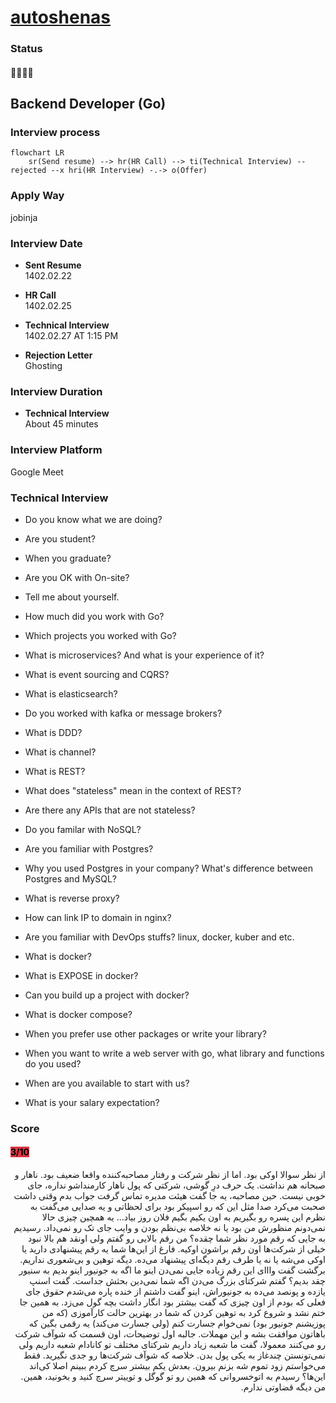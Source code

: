 # [autoshenas](https://autoshenas.ir)

### Status
#### 📜📞🔧❌
## Backend Developer (Go)
### Interview process
```mermaid
flowchart LR
    sr(Send resume) --> hr(HR Call) --> ti(Technical Interview) -- rejected --x hri(HR Interview) -.-> o(Offer)
```

### Apply Way
jobinja

### Interview Date
- **Sent Resume** <br />1402.02.22

- **HR Call**<br />1402.02.25

- **Technical Interview** <br>1402.02.27 AT 1:15 PM

- **Rejection Letter** <br />Ghosting

### Interview Duration
- **Technical Interview** <br>About 45 minutes

### Interview Platform
Google Meet

### Technical Interview

- Do you know what we are doing?

- Are you student?

- When you graduate?

- Are you OK with On-site?

- Tell me about yourself.

- How much did you work with Go?

- Which projects you worked with Go?

- What is microservices? And what is your experience of it?

- What is event sourcing and CQRS?

- What is elasticsearch?

- Do you worked with kafka or message brokers?

- What is DDD?

- What is channel?

- What is REST?

- What does "stateless" mean in the context of REST?

- Are there any APIs that are not stateless?

- Do you familar with NoSQL?

- Are you familiar with Postgres?

- Why you used Postgres in your company? What's difference between Postgres and MySQL?

- What is reverse proxy?

- How can link IP to domain in nginx?

- Are you familiar with DevOps stuffs? linux, docker, kuber and etc.

- What is docker?

- What is EXPOSE in docker?

- Can you build up a project with docker?

- What is docker compose?

- When you prefer use other packages or write your library?

- When you want to write a web server with go, what library and functions do you used?

- When are you available to start with us?

- What is your salary expectation?

### Score
<h4><mark style="background-color:#DC3545">3/10</mark></h4>

<p dir="rtl">
از نظر سوالا اوکی بود. اما از نظر شرکت و رفتار مصاحبه‌کننده واقعا ضعیف بود. ناهار و صبحانه هم نداشت. یک حرف درِ گوشی، شرکتی که پول ناهار کارمنداشو نداره، جای خوبی نیست. حین مصاحبه، یه جا گفت هیئت مدیره تماس گرفت جواب بدم وقتی داشت صحبت می‌کرد صدا مثل این که رو اسپیکر بود برای لحظاتی و یه صدایی می‌گفت به نظرم این پسره رو بگیریم به اون یکیم بگیم فلان روز بیاد... یه همچین چیزی حالا نمی‌دونم منظورش من بود یا نه خلاصه بی‌نظم بودن و وایب جای تک رو نمی‌داد. رسیدیم به جایی که رقم مورد نظر شما چقده؟ من رقم بالایی رو گفتم ولی اونقد هم بالا نبود خیلی از شرکت‌ها اون رقم براشون اوکیه. فارغ از این‌ها شما یه رقم پیشنهادی دارید یا اوکی می‌شه یا نه یا طرف رقم دیگه‌ای پیشنهاد می‌ده. دیگه توهین و بی‌شعوری نداریم. برگشت گفت وااای این رقم زیاده جایی نمی‌دن اینو ما اگه به جونیور اینو بدیم به سنیور چقد بدیم؟ گفتم شرکتای بزرگ می‌دن اگه شما نمی‌دین بحثش جداست. گفت اسنپ یازده و پونصد می‌ده به جونیوراش، اینو گفت داشتم از خنده پاره می‌شدم حقوق جای فعلی که بودم از اون چیزی که گفت بیشتر بود انگار داشت بچه گول می‌زد. به همین جا ختم نشد و شروع کرد به توهین کردن که شما در بهترین حالت کارآموزی (که من پوزیشنم جونیور بود) نمی‌خوام جسارت کنم (ولی جسارت می‌کند) یه رقمی بگین که باهاتون موافقت بشه و این مهملات. جالبه اول توضیحات، اون قسمت که شوآف شرکت رو می‌کنند معمولا، گفت ما شعبه زیاد داریم شرکتای مختلف تو کانادام شعبه داریم ولی نمی‌تونستن چندغاز به یکی پول بدن. خلاصه که شوآف شرکت‌ها رو جدی نگیرید. فقط می‌خواستم زود تموم شه بزنم بیرون. بعدش یکم بیشتر سرچ کردم ببینم اصلا کی‌اند این‌ها؟ رسیدم به اتوخسروانی که همین رو تو گوگل و توییتر سرچ کنید و بخونید، همین. من دیگه قضاوتی ندارم.
</p>
